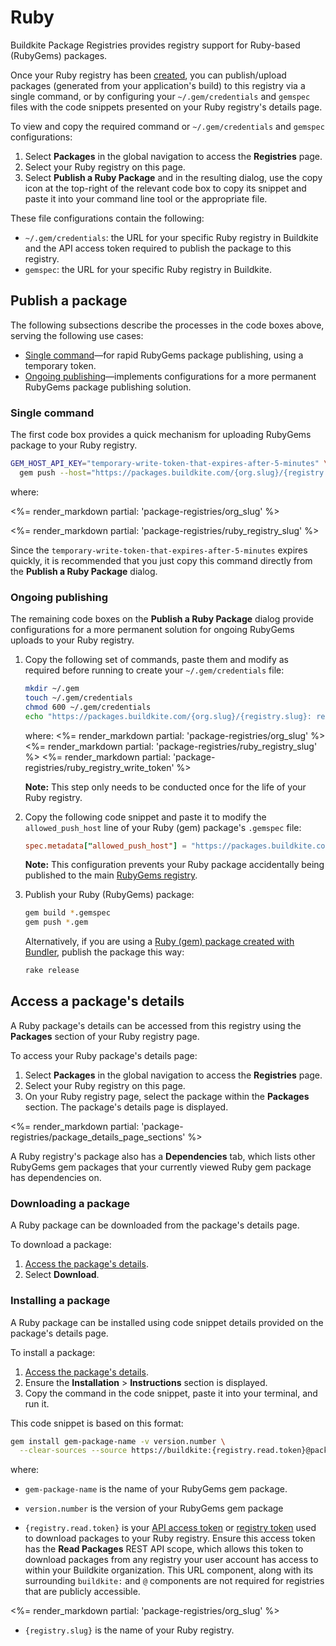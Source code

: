 # Ruby

Buildkite Package Registries provides registry support for Ruby-based (RubyGems) packages.

Once your Ruby registry has been [created](/docs/package-registries/manage-registries#create-a-registry), you can publish/upload packages (generated from your application's build) to this registry via a single command, or by configuring your `~/.gem/credentials` and `gemspec` files with the code snippets presented on your Ruby registry's details page.

To view and copy the required command or  `~/.gem/credentials` and `gemspec` configurations:

1. Select **Packages** in the global navigation to access the **Registries** page.
1. Select your Ruby registry on this page.
1. Select **Publish a Ruby Package** and in the resulting dialog, use the copy icon at the top-right of the relevant code box to copy its snippet and paste it into your command line tool or the appropriate file.

These file configurations contain the following:

- `~/.gem/credentials`: the URL for your specific Ruby registry in Buildkite and the API access token required to publish the package to this registry.
- `gemspec`: the URL for your specific Ruby registry in Buildkite.

## Publish a package

The following subsections describe the processes in the code boxes above, serving the following use cases:

- [Single command](#publish-a-package-single-command)—for rapid RubyGems package publishing, using a temporary token.
- [Ongoing publishing](#publish-a-package-ongoing-publishing)—implements configurations for a more permanent RubyGems package publishing solution.

### Single command

The first code box provides a quick mechanism for uploading RubyGems package to your Ruby registry.

```bash
GEM_HOST_API_KEY="temporary-write-token-that-expires-after-5-minutes" \
  gem push --host="https://packages.buildkite.com/{org.slug}/{registry.slug}" *.gem
```

where:

<%= render_markdown partial: 'package-registries/org_slug' %>

<%= render_markdown partial: 'package-registries/ruby_registry_slug' %>


Since the `temporary-write-token-that-expires-after-5-minutes` expires quickly, it is recommended that you just copy this command directly from the **Publish a Ruby Package** dialog.

### Ongoing publishing

The remaining code boxes on the **Publish a Ruby Package** dialog provide configurations for a more permanent solution for ongoing RubyGems uploads to your Ruby registry.

1. Copy the following set of commands, paste them and modify as required before running to create your `~/.gem/credentials` file:

    ```bash
    mkdir ~/.gem
    touch ~/.gem/credentials
    chmod 600 ~/.gem/credentials
    echo "https://packages.buildkite.com/{org.slug}/{registry.slug}: registry-write-token" >> ~/.gem/credentials
    ```

    where:
    <%= render_markdown partial: 'package-registries/org_slug' %>
    <%= render_markdown partial: 'package-registries/ruby_registry_slug' %>
    <%= render_markdown partial: 'package-registries/ruby_registry_write_token' %>

    **Note:** This step only needs to be conducted once for the life of your Ruby registry.

1. Copy the following code snippet and paste it to modify the `allowed_push_host` line of your Ruby (gem) package's `.gemspec` file:

    ```conf
    spec.metadata["allowed_push_host"] = "https://packages.buildkite.com/{org.slug}/{registry.slug}"
    ```

    **Note:** This configuration prevents your Ruby package accidentally being published to the main [RubyGems registry](https://rubygems.org/).

1. Publish your Ruby (RubyGems) package:

    ```bash
    gem build *.gemspec
    gem push *.gem
    ```

    Alternatively, if you are using a [Ruby (gem) package created with Bundler](https://bundler.io/guides/creating_gem.html#releasing-the-gem), publish the package this way:

    ```bash
    rake release
    ```

## Access a package's details

A Ruby package's details can be accessed from this registry using the **Packages** section of your Ruby registry page.

To access your Ruby package's details page:

1. Select **Packages** in the global navigation to access the **Registries** page.
1. Select your Ruby registry on this page.
1. On your Ruby registry page, select the package within the **Packages** section. The package's details page is displayed.

<%= render_markdown partial: 'package-registries/package_details_page_sections' %>

A Ruby registry's package also has a **Dependencies** tab, which lists other RubyGems gem packages that your currently viewed Ruby gem package has dependencies on.

### Downloading a package

A Ruby package can be downloaded from the package's details page.

To download a package:

1. [Access the package's details](#access-a-packages-details).
1. Select **Download**.

### Installing a package

A Ruby package can be installed using code snippet details provided on the package's details page.

To install a package:

1. [Access the package's details](#access-a-packages-details).
1. Ensure the **Installation** > **Instructions** section is displayed.
1. Copy the command in the code snippet, paste it into your terminal, and run it.

This code snippet is based on this format:

```bash
gem install gem-package-name -v version.number \
  --clear-sources --source https://buildkite:{registry.read.token}@packages.buildkite.com/{org.slug}/{registry.slug}
```

where:

- `gem-package-name` is the name of your RubyGems gem package.

- `version.number` is the version of your RubyGems gem package

- `{registry.read.token}` is your [API access token](https://buildkite.com/user/api-access-tokens) or [registry token](/docs/package-registries/manage-registries#update-a-registry-configure-registry-tokens) used to download packages to your Ruby registry. Ensure this access token has the **Read Packages** REST API scope, which allows this token to download packages from any registry your user account has access to within your Buildkite organization. This URL component, along with its surrounding `buildkite:` and `@` components are not required for registries that are publicly accessible.

<%= render_markdown partial: 'package-registries/org_slug' %>

- `{registry.slug}` is the name of your Ruby registry.
